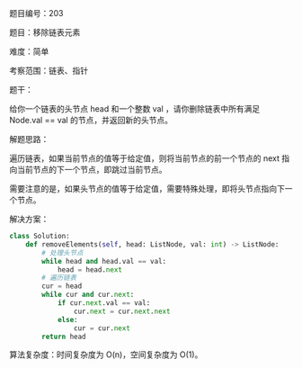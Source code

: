 题目编号：203

题目：移除链表元素

难度：简单

考察范围：链表、指针

题干：

给你一个链表的头节点 head 和一个整数 val ，请你删除链表中所有满足 Node.val == val 的节点，并返回新的头节点。

解题思路：

遍历链表，如果当前节点的值等于给定值，则将当前节点的前一个节点的 next 指向当前节点的下一个节点，即跳过当前节点。

需要注意的是，如果头节点的值等于给定值，需要特殊处理，即将头节点指向下一个节点。

解决方案：

```python
class Solution:
    def removeElements(self, head: ListNode, val: int) -> ListNode:
        # 处理头节点
        while head and head.val == val:
            head = head.next
        # 遍历链表
        cur = head
        while cur and cur.next:
            if cur.next.val == val:
                cur.next = cur.next.next
            else:
                cur = cur.next
        return head
```

算法复杂度：时间复杂度为 O(n)，空间复杂度为 O(1)。